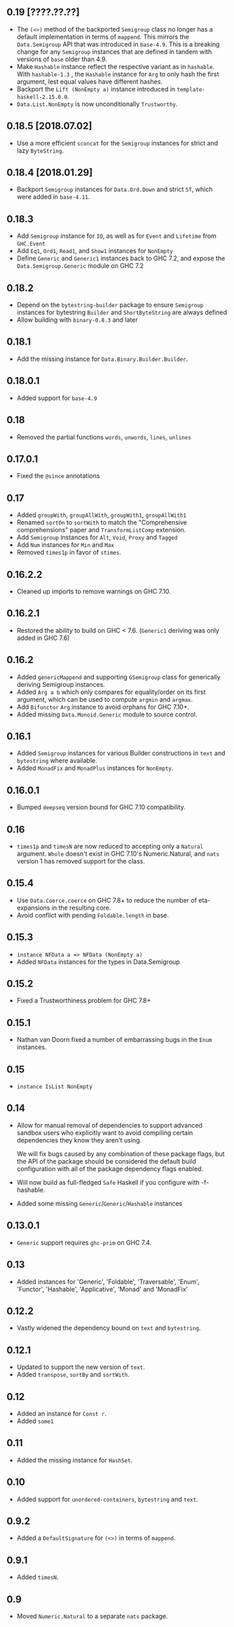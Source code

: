 0.19 [????.??.??]
-----------------
* The `(<>)` method of the backported `Semigroup` class no longer has a default
  implementation in terms of `mappend`. This mirrors the `Data.Semigroup` API
  that was introduced in `base-4.9`. This is a breaking change for any
  `Semigroup` instances that are defined in tandem with versions of `base`
  older than 4.9.
* Make `Hashable` instance reflect the respective variant as in `hashable`.
  With `hashable-1.3` , the `Hashable` instance for `Arg` to only hash the
  first argument, lest equal values have different hashes.
* Backport the `Lift (NonEmpty a)` instance introduced in
  `template-haskell-2.15.0.0`.
* `Data.List.NonEmpty` is now unconditionally `Trustworthy`.

0.18.5 [2018.07.02]
-------------------
* Use a more efficient `sconcat` for the `Semigroup` instances for strict and
  lazy `ByteString`.

0.18.4 [2018.01.29]
-------------------
* Backport `Semigroup` instances for `Data.Ord.Down` and strict `ST`, which were
  added in `base-4.11`.

0.18.3
------
* Add `Semigroup` instance for `IO`, as well as for `Event` and `Lifetime` from
  `GHC.Event`
* Add `Eq1`, `Ord1`, `Read1`, and `Show1` instances for `NonEmpty`
* Define `Generic` and `Generic1` instances back to GHC 7.2, and expose the
  `Data.Semigroup.Generic` module on GHC 7.2

0.18.2
------
* Depend on the `bytestring-builder` package to ensure `Semigroup` instances for bytestring `Builder` and `ShortByteString` are always defined
* Allow building with `binary-0.8.3` and later

0.18.1
------
* Add the missing instance for `Data.Binary.Builder.Builder`.

0.18.0.1
--------
* Added support for `base-4.9`

0.18
--------
* Removed the partial functions `words`, `unwords`, `lines`, `unlines`

0.17.0.1
--------
* Fixed the `@since` annotations

0.17
----
* Added `groupWith`, `groupAllWith`, `groupWith1`, `groupAllWith1`
* Renamed `sortOn` to `sortWith` to match the "Comprehensive comprehensions" paper and `TransformListComp` extension.
* Add `Semigroup` instances for `Alt`, `Void`, `Proxy` and `Tagged`
* Add `Num` instances for `Min` and `Max`
* Removed `times1p` in favor of `stimes`.

0.16.2.2
--------
* Cleaned up imports to remove warnings on GHC 7.10.

0.16.2.1
--------
* Restored the ability to build on GHC < 7.6. (`Generic1` deriving was only added in GHC 7.6)

0.16.2
------
* Added `genericMappend` and supporting `GSemigroup` class for generically deriving Semigroup instances.
* Added `Arg a b` which only compares for equality/order on its first argument, which can be used to compute `argmin` and `argmax`.
* Add `Bifunctor` `Arg` instance to avoid orphans for GHC 7.10+.
* Added missing `Data.Monoid.Generic` module to source control.

0.16.1
------
* Added `Semigroup` instances for various Builder constructions in `text` and `bytestring` where available.
* Added `MonadFix` and `MonadPlus` instances for `NonEmpty`.

0.16.0.1
--------
* Bumped `deepseq` version bound for GHC 7.10 compatibility.

0.16
----
* `times1p` and `timesN` are now reduced to accepting only a `Natural` argument. `Whole` doesn't exist in GHC 7.10's Numeric.Natural, and `nats` version 1 has removed support for the class.

0.15.4
------
* Use `Data.Coerce.coerce` on GHC 7.8+ to reduce the number of eta-expansions in the resulting core.
* Avoid conflict with pending `Foldable.length` in base.

0.15.3
------
* `instance NFData a => NFData (NonEmpty a)`
* Added `NFData` instances for the types in Data.Semigroup

0.15.2
------
* Fixed a Trustworthiness problem for GHC 7.8+

0.15.1
------
* Nathan van Doorn fixed a number of embarrassing bugs in the `Enum` instances.

0.15
----
* `instance IsList NonEmpty`

0.14
----
* Allow for manual removal of dependencies to support advanced sandbox users who explicitly want to avoid compiling certain dependencies
  they know they aren't using.

  We will fix bugs caused by any combination of these package flags, but the API of the package should be considered the default build
  configuration with all of the package dependency flags enabled.

* Will now build as full-fledged `Safe` Haskell if you configure with -f-hashable.

* Added some missing `Generic`/`Generic`/`Hashable` instances

0.13.0.1
--------
* `Generic` support requires `ghc-prim` on GHC 7.4.

0.13
----
* Added instances for 'Generic', 'Foldable', 'Traversable', 'Enum', 'Functor', 'Hashable', 'Applicative', 'Monad' and 'MonadFix'

0.12.2
------
* Vastly widened the dependency bound on `text` and `bytestring`.

0.12.1
-------
* Updated to support the new version of `text`.
* Added `transpose`, `sortBy` and `sortWith`.

0.12
----
* Added an instance for `Const r`.
* Added `some1`

0.11
----
* Added the missing instance for `HashSet`.

0.10
----
* Added support for `unordered-containers`, `bytestring` and `text`.

0.9.2
-----
* Added a `DefaultSignature` for `(<>)` in terms of `mappend`.


0.9.1
-----
* Added `timesN`.

0.9
---
* Moved `Numeric.Natural` to a separate `nats` package.
